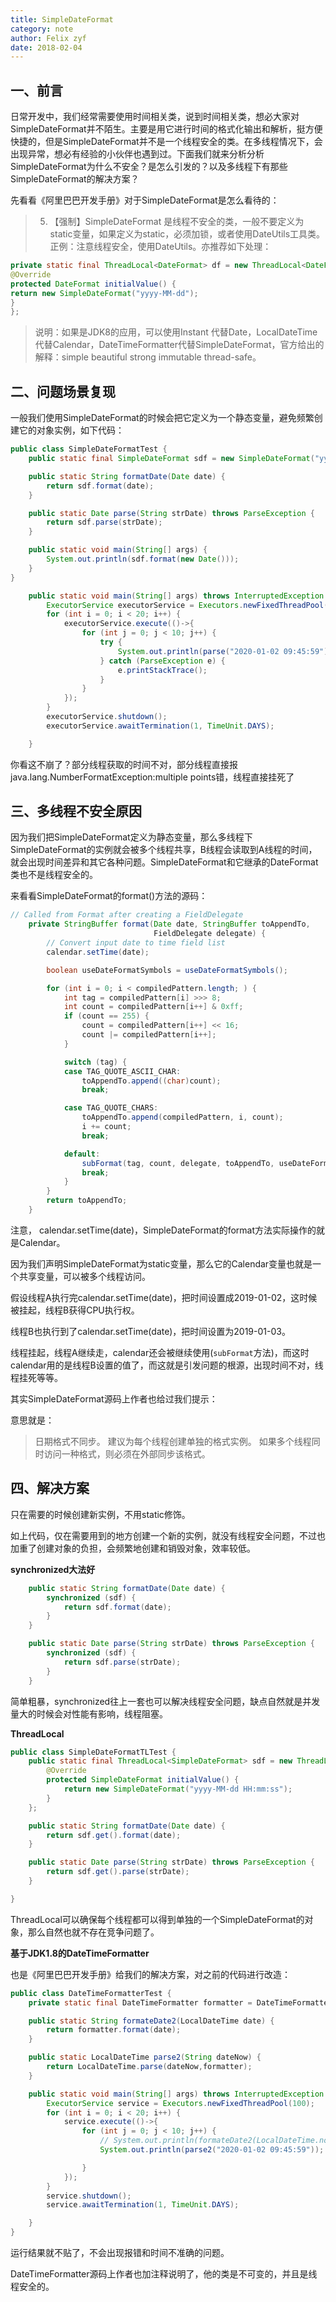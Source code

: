 ```yaml
---
title: SimpleDateFormat
category: note
author: Felix zyf
date: 2018-02-04
---
```


## 一、前言

日常开发中，我们经常需要使用时间相关类，说到时间相关类，想必大家对SimpleDateFormat并不陌生。主要是用它进行时间的格式化输出和解析，挺方便快捷的，但是SimpleDateFormat并不是一个线程安全的类。在多线程情况下，会出现异常，想必有经验的小伙伴也遇到过。下面我们就来分析分析SimpleDateFormat为什么不安全？是怎么引发的？以及多线程下有那些SimpleDateFormat的解决方案？

先看看《阿里巴巴开发手册》对于SimpleDateFormat是怎么看待的：

>5. 【强制】SimpleDateFormat
 是线程不安全的类，一般不要定义为static变量，如果定义为static，必须加锁，或者使用DateUtils工具类。 正例：注意线程安全，使用DateUtils。亦推荐如下处理：

```java
private static final ThreadLocal<DateFormat> df = new ThreadLocal<DateFormat>() {
@Override
protected DateFormat initialValue() {
return new SimpleDateFormat("yyyy-MM-dd");
}
};
```

>说明：如果是JDK8的应用，可以使用Instant
代替Date，LocalDateTime代替Calendar，DateTimeFormatter代替SimpleDateFormat，官方给出的解释：simple beautiful strong immutable thread-safe。

## 二、问题场景复现

一般我们使用SimpleDateFormat的时候会把它定义为一个静态变量，避免频繁创建它的对象实例，如下代码：

```java
public class SimpleDateFormatTest {
    public static final SimpleDateFormat sdf = new SimpleDateFormat("yyyy-MM-dd HH:mm:s");

    public static String formatDate(Date date) {
        return sdf.format(date);
    }

    public static Date parse(String strDate) throws ParseException {
        return sdf.parse(strDate);
    }

    public static void main(String[] args) {
        System.out.println(sdf.format(new Date()));
    }
}

```

```java
    public static void main(String[] args) throws InterruptedException {
        ExecutorService executorService = Executors.newFixedThreadPool(100);
        for (int i = 0; i < 20; i++) {
            executorService.execute(()->{
                for (int j = 0; j < 10; j++) {
                    try {
                        System.out.println(parse("2020-01-02 09:45:59"));
                    } catch (ParseException e) {
                        e.printStackTrace();
                    }
                }
            });
        }
        executorService.shutdown();
        executorService.awaitTermination(1, TimeUnit.DAYS);

    }
```

你看这不崩了？部分线程获取的时间不对，部分线程直接报 java.lang.NumberFormatException:multiple points错，线程直接挂死了

## 三、多线程不安全原因

因为我们把SimpleDateFormat定义为静态变量，那么多线程下SimpleDateFormat的实例就会被多个线程共享，B线程会读取到A线程的时间，就会出现时间差异和其它各种问题。SimpleDateFormat和它继承的DateFormat类也不是线程安全的。

来看看SimpleDateFormat的format()方法的源码：

```java
// Called from Format after creating a FieldDelegate
    private StringBuffer format(Date date, StringBuffer toAppendTo,
                                FieldDelegate delegate) {
        // Convert input date to time field list
        calendar.setTime(date);

        boolean useDateFormatSymbols = useDateFormatSymbols();

        for (int i = 0; i < compiledPattern.length; ) {
            int tag = compiledPattern[i] >>> 8;
            int count = compiledPattern[i++] & 0xff;
            if (count == 255) {
                count = compiledPattern[i++] << 16;
                count |= compiledPattern[i++];
            }

            switch (tag) {
            case TAG_QUOTE_ASCII_CHAR:
                toAppendTo.append((char)count);
                break;

            case TAG_QUOTE_CHARS:
                toAppendTo.append(compiledPattern, i, count);
                i += count;
                break;

            default:
                subFormat(tag, count, delegate, toAppendTo, useDateFormatSymbols);
                break;
            }
        }
        return toAppendTo;
    }
```

注意， calendar.setTime(date)，SimpleDateFormat的format方法实际操作的就是Calendar。

因为我们声明SimpleDateFormat为static变量，那么它的Calendar变量也就是一个共享变量，可以被多个线程访问。

假设线程A执行完calendar.setTime(date)，把时间设置成2019-01-02，这时候被挂起，线程B获得CPU执行权。

线程B也执行到了calendar.setTime(date)，把时间设置为2019-01-03。

线程挂起，线程A继续走，calendar还会被继续使用(`subFormat`方法)，而这时calendar用的是线程B设置的值了，而这就是引发问题的根源，出现时间不对，线程挂死等等。

其实SimpleDateFormat源码上作者也给过我们提示：

意思就是：

>日期格式不同步。
>建议为每个线程创建单独的格式实例。
>如果多个线程同时访问一种格式，则必须在外部同步该格式。

## 四、解决方案

只在需要的时候创建新实例，不用static修饰。

如上代码，仅在需要用到的地方创建一个新的实例，就没有线程安全问题，不过也加重了创建对象的负担，会频繁地创建和销毁对象，效率较低。

**synchronized大法好**

```java
    public static String formatDate(Date date) {
        synchronized (sdf) {
            return sdf.format(date);
        }
    }

    public static Date parse(String strDate) throws ParseException {
        synchronized (sdf) {
            return sdf.parse(strDate);
        }
    }
```

简单粗暴，synchronized往上一套也可以解决线程安全问题，缺点自然就是并发量大的时候会对性能有影响，线程阻塞。

**ThreadLocal**

```java
public class SimpleDateFormatTLTest {
    public static final ThreadLocal<SimpleDateFormat> sdf = new ThreadLocal<SimpleDateFormat>(){
        @Override
        protected SimpleDateFormat initialValue() {
            return new SimpleDateFormat("yyyy-MM-dd HH:mm:ss");
        }
    };

    public static String formatDate(Date date) {
        return sdf.get().format(date);
    }

    public static Date parse(String strDate) throws ParseException {
        return sdf.get().parse(strDate);
    }

}
```

ThreadLocal可以确保每个线程都可以得到单独的一个SimpleDateFormat的对象，那么自然也就不存在竞争问题了。

**基于JDK1.8的DateTimeFormatter**

也是《阿里巴巴开发手册》给我们的解决方案，对之前的代码进行改造：

```java
public class DateTimeFormatterTest {
    private static final DateTimeFormatter formatter = DateTimeFormatter.ofPattern("yyyy-MM-dd HH:mm:ss");

    public static String formateDate2(LocalDateTime date) {
        return formatter.format(date);
    }

    public static LocalDateTime parse2(String dateNow) {
        return LocalDateTime.parse(dateNow,formatter);
    }

    public static void main(String[] args) throws InterruptedException {
        ExecutorService service = Executors.newFixedThreadPool(100);
        for (int i = 0; i < 20; i++) {
            service.execute(()->{
                for (int j = 0; j < 10; j++) {
                    // System.out.println(formateDate2(LocalDateTime.now()));
                    System.out.println(parse2("2020-01-02 09:45:59"));

                }
            });
        }
        service.shutdown();
        service.awaitTermination(1, TimeUnit.DAYS);

    }
}

```

运行结果就不贴了，不会出现报错和时间不准确的问题。

DateTimeFormatter源码上作者也加注释说明了，他的类是不可变的，并且是线程安全的。
